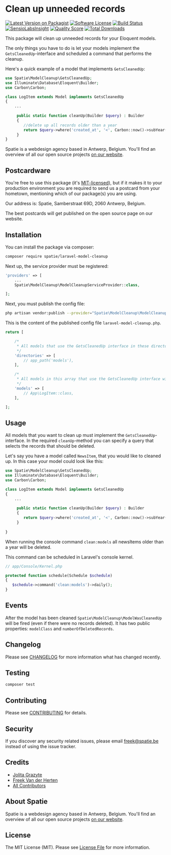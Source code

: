 # Clean up unneeded records

[![Latest Version on Packagist](https://img.shields.io/packagist/v/spatie/laravel-model-cleanup.svg?style=flat-square)](https://packagist.org/packages/spatie/laravel-model-cleanup)
[![Software License](https://img.shields.io/badge/license-MIT-brightgreen.svg?style=flat-square)](LICENSE.md)
[![Build Status](https://img.shields.io/travis/spatie/laravel-model-cleanup/master.svg?style=flat-square)](https://travis-ci.org/spatie/laravel-model-cleanup)
[![SensioLabsInsight](https://img.shields.io/sensiolabs/i/b0b750cd-db91-4179-9d5d-cc0ac54b51d3.svg?style=flat-square)](https://insight.sensiolabs.com/projects/b0b750cd-db91-4179-9d5d-cc0ac54b51d3)
[![Quality Score](https://img.shields.io/scrutinizer/g/spatie/laravel-model-cleanup.svg?style=flat-square)](https://scrutinizer-ci.com/g/spatie/laravel-model-cleanup)
[![Total Downloads](https://img.shields.io/packagist/dt/spatie/laravel-model-cleanup.svg?style=flat-square)](https://packagist.org/packages/spatie/laravel-model-cleanup)

This package will clean up unneeded records for your Eloquent models. 

The only things you have to do is let your models implement the `GetsCleanedUp`-interface and scheduled a command that performs the cleanup.

Here's a quick example of a model that implements `GetsCleanedUp`:

``` php
use Spatie\ModelCleanup\GetsCleanedUp;
use Illuminate\Database\Eloquent\Builder;
use Carbon\Carbon;

class LogItem extends Model implements GetsCleanedUp
{
    ...
    
     public static function cleanUp(Builder $query) : Builder
     {
        //delete up all records older than a year
        return $query->where('created_at', '<', Carbon::now()->subYear());
     }
}
```

Spatie is a webdesign agency based in Antwerp, Belgium. You'll find an overview of all our open source projects [on our website](https://spatie.be/opensource).

## Postcardware

You're free to use this package (it's [MIT-licensed](LICENSE.md)), but if it makes it to your production environment you are required to send us a postcard from your hometown, mentioning which of our package(s) you are using.

Our address is: Spatie, Samberstraat 69D, 2060 Antwerp, Belgium.

The best postcards will get published on the open source page on our website.

## Installation

You can install the package via composer:
``` bash
composer require spatie/laravel-model-cleanup
```

Next up, the service provider must be registered:

```php
'providers' => [
    ...
    Spatie\ModelCleanup\ModelCleanupServiceProvider::class,

];
```
Next, you must publish the config file:

```bash
php artisan vendor:publish --provider="Spatie\ModelCleanup\ModelCleanupServiceProvider"
```

This is the content of the published config file `laravel-model-cleanup.php`.
```php
return [

    /*
     * All models that use the GetsCleanedUp interface in these directories will be cleaned.
     */
    'directories' => [
        // app_path('models'),
    ],

    /*
     * All models in this array that use the GetsCleanedUp interface will be cleaned.
     */
    'models' => [
        // App\LogItem::class,
    ],

];
```

## Usage
All models that you want to clean up must implement the `GetsCleanedUp`-interface. In the required
`cleanUp`-method you can specify a query that selects the records that should be deleted.

Let's say you have a model called `NewsItem`, that you would like to  cleaned up. In this case your model could look like this:

``` php
use Spatie\ModelCleanup\GetsCleanedUp;
use Illuminate\Database\Eloquent\Builder;
use Carbon\Carbon;

class LogItem extends Model implements GetsCleanedUp
{
    ...
    
     public static function cleanUp(Builder $query) : Builder
     {
        return $query->where('created_at', '<', Carbon::now()->subYear());
     }
    
}
```

When running the console command `clean:models` all newsItems older than a year will be deleted.

This command can be scheduled in Laravel's console kernel.

```php
// app/Console/Kernel.php

protected function schedule(Schedule $schedule)
{
   $schedule->command('clean:models')->daily();
}
```

## Events

After the model has been cleaned `Spatie\ModelCleanup\ModelWasCleanedUp` will be fired (even if there were no records deleted).
It has two public properties: `modelClass` and `numberOfDeletedRecords`.

## Changelog

Please see [CHANGELOG](CHANGELOG.md) for more information what has changed recently.

## Testing

``` bash
composer test
```

## Contributing

Please see [CONTRIBUTING](.github/CONTRIBUTING.md) for details.

## Security

If you discover any security related issues, please email freek@spatie.be instead of using the issue tracker.

## Credits

- [Jolita Grazyte](https://github.com/JolitaGrazyte)
- [Freek Van der Herten](https://github.com/freekmurze)
- [All Contributors](../../contributors)

## About Spatie
Spatie is a webdesign agency based in Antwerp, Belgium. You'll find an overview of all our open source projects [on our website](https://spatie.be/opensource).

## License

The MIT License (MIT). Please see [License File](LICENSE.md) for more information.
